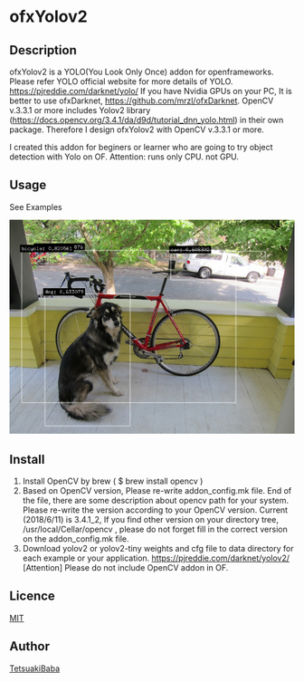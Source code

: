 ofxYolov2
====

## Description
ofxYolov2 is a YOLO(You Look Only Once) addon for openframeworks.
Please refer YOLO official website for more details of YOLO. https://pjreddie.com/darknet/yolo/
If you have Nvidia GPUs on your PC, It is better to use ofxDarknet, https://github.com/mrzl/ofxDarknet.
OpenCV v.3.3.1 or more includes Yolov2 library (https://docs.opencv.org/3.4.1/da/d9d/tutorial_dnn_yolo.html) in
their own package. Therefore I design ofxYolov2 with OpenCV v.3.3.1 or more.

I created this addon for beginers or learner who are going to try object detection with Yolo on OF.
Attention:  runs only CPU. not GPU.


## Usage
See Examples

![single_image screenshot](/screenshot.png)

## Install
1. Install OpenCV by brew ( $ brew install opencv )
2. Based on OpenCV version, Please re-write addon_config.mk file. End of the file, there are some description about opencv path for your system. Please re-write the version according to your OpenCV version. Current (2018/6/11) is 3.4.1_2, If you find other version on your directory tree, /usr/local/Cellar/opencv , please do not forget fill in the correct version on the addon_config.mk file.
3. Download yolov2 or yolov2-tiny weights and cfg file to data directory for each example or your application. https://pjreddie.com/darknet/yolov2/
[Attention] Please do not include OpenCV addon in OF. 

## Licence
[MIT](https://opensource.org/licenses/MIT)

## Author
[TetsuakiBaba](https://github.com/TetsuakiBaba)
